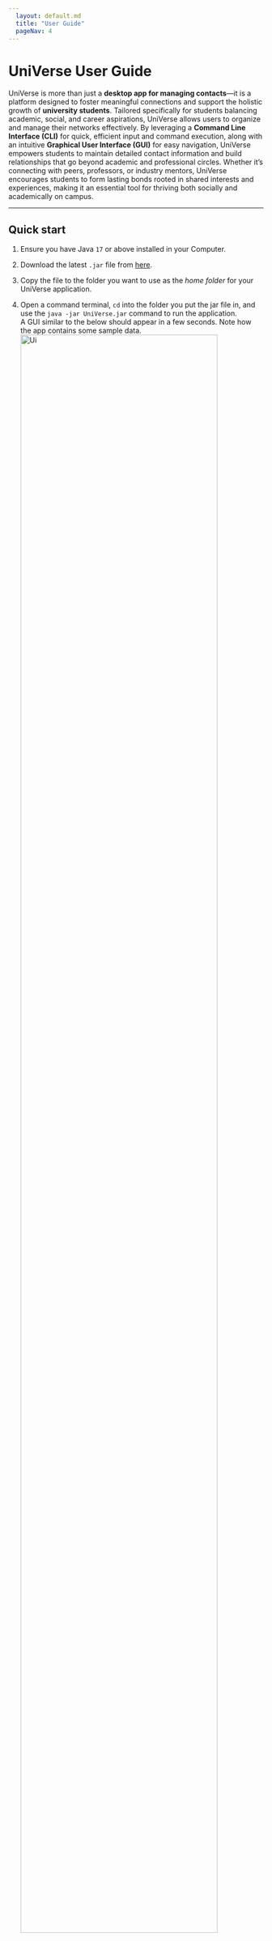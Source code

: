 ```yaml
---
  layout: default.md
  title: "User Guide"
  pageNav: 4
---
```


# UniVerse User Guide


UniVerse is more than just a **desktop app for managing contacts**—it is a platform designed to foster meaningful connections and support the holistic growth of **university students**. Tailored specifically for students balancing academic, social, and career aspirations, UniVerse allows users to organize and manage their networks effectively. By leveraging a **Command Line Interface (CLI)** for quick, efficient input and command execution, along with an intuitive **Graphical User Interface (GUI)** for easy navigation, UniVerse empowers students to maintain detailed contact information and build relationships that go beyond academic and professional circles. Whether it’s connecting with peers, professors, or industry mentors, UniVerse encourages students to form lasting bonds rooted in shared interests and experiences, making it an essential tool for thriving both socially and academically on campus.

<!-- * Table of Contents -->

<page-nav-print />

---

<div style="page-break-after: always;"></div>

## Quick start

1. Ensure you have Java `17` or above installed in your Computer.

2. Download the latest `.jar` file from [here](https://github.com/AY2425S1-CS2103T-T17-1/tp/releases).

3. Copy the file to the folder you want to use as the _home folder_ for your UniVerse application.

4. Open a command terminal, `cd` into the folder you put the jar file in, and use the `java -jar UniVerse.jar` command
   to run the application.<br>
   A GUI similar to the below should appear in a few seconds. Note how the app contains some sample data.<br>
   <img src="images/Ui.png" alt="Ui" style="width: 90%;">

5. Type the command in the command box and press **Enter** to execute it. e.g. typing **`help`** and pressing **Enter** will
   open the help window.<br>
   Some example commands you can try:

    - `list`: Lists all contacts.
    - `add n/John Doe p/98765432 e/johnd@example.com a/311, Clementi Ave 2, #02-25 u/NUS m/Computer Science b/13-12-2003`:
      Adds a contact named **John Doe** to UniVerse.

      <box type="info" seamless>
      
      **Note**: The `add` command supports **optional fields** such as:
        - `w/WORK_EXPERIENCE`: Specifies past work or internships (e.g., `w/Intern,Google,2023`).
        - `i/INTEREST`: Adds interests to a contact (e.g., `i/Photography`).
        - `t/TAG`: Tags to label the contact (e.g., `t/friends`).
      
      </box>

      These fields can be added to make contact information more detailed. Here’s an example with optional fields included:
      ```markdown
       add n/Alice Tan p/91234567 e/alice@example.com a/Blk 123 Clementi Ave 3, #05-10 u/NTU m/Engineering b/15-04-2000 w/Intern,Google,2023 i/Photography t/friend
      ```

    - `addi in/1 i/Reading`:
      Adds an interest called **Reading** to the contact at index 1.
    - `findu u/NUS`: Finds all contacts studying at **NUS**.
    - `findi i/Swimming`: Finds all contacts whose interests include **Swimming**.
    - `exit`: Exits the app.
   

6. Refer to the [Features](#features) below for details of each command.

---

<div style="page-break-after: always;"></div>

## Features

<box type="info" seamless>

**Notes about the command format:**<br>

- Words in `UPPER_CASE` are the parameters to be supplied by the user.<br>
  e.g. in `add n/NAME`, `NAME` is a parameter which can be used as `add n/John Doe`.

- Note that name cannot include prefixes that are already part of our commands.

- Items in square brackets are optional.<br>
  e.g `n/NAME [t/TAG]` can be used as `n/John Doe t/friend` or as `n/John Doe`.

- Items with `…`​ after them can be used multiple times including zero times.<br>
  e.g. `[t/TAG]…​` can be used as ` ` (i.e. 0 times), `t/friend`, `t/friend t/family` etc.

- Work experience parameter `[w/WORK_EXPERIENCE]` can only be used one time. <br>

- Parameters can be in any order.<br>
  e.g. if the command specifies `n/NAME p/PHONE_NUMBER`, `p/PHONE_NUMBER n/NAME` is also acceptable.

- Extraneous parameters for commands that do not take in parameters (such as `help`, `list`, `exit` and `clear`) will be ignored.<br>
  e.g. if the command specifies `help 123`, it will be interpreted as `help`.

- If you are using a PDF version of this document, be careful when copying and pasting commands that span multiple lines as space characters surrounding line-breaks may be omitted when copied over to the application.
  </box>

### Viewing help : `help`

_Shows a message explaning how to access the help page._

![help message](images/helpMessage.png)

**Format**: `help`

<br>

### Adding a person: `add`

_Adds a new person to UniVerse with their contact information._

**Format**:
```plaintext
add n/NAME p/PHONE_NUMBER e/EMAIL a/ADDRESS u/UNIVERSITY m/MAJOR b/BIRTHDATE [w/WORK_EXPERIENCE] [i/INTEREST]... [t/TAG]...
```

**Parameters**:

- `n/NAME`: Full name of the contact.
- `p/PHONE_NUMBER`: Numeric input of any length.
- `e/EMAIL`: Email address in `local-part@domain` format.
- `a/ADDRESS`: Contact's address.
- `u/UNIVERSITY`: University name (case-sensitive).
- `m/MAJOR`: Major or field of study (case-sensitive).
- `b/BIRTHDATE`: Date of birth in `dd-mm-yyyy` format.
- `[w/WORK_EXPERIENCE]`: Work experience in the format `ROLE,COMPANY,YEAR`, where role, company, and year are capitalised.
- `[i/INTEREST]...`: Interests of the contact (case-sensitive).
- `[t/TAG]...`: Tags for categorisation (case-sensitive).

<box type="info" seamless>

**Notes**:
- Contacts can have the same names but different phone numbers.

</box>

**Examples**:

1. Adding a person with work experience and interests:
   ```plaintext
   add n/John Doe p/98765432 e/johnd@example.com a/311, Clementi Ave 2, #02-25 u/NUS m/Computer Science b/13-12-2003 w/Intern,Google,2023 i/Swimming t/friends
   ```
   **Expected output**:
   ```plaintext
   New person added: John Doe; Phone: 98765432; Email: johnd@example.com; Address: 311, Clementi Ave 2, #02-25; Work Experience: Intern,Google,2023; Tags: [[friends]]; University: NUS; Major: Computer Science; Interests: [Swimming]
   ```

2. Adding a person with minimal fields:
   ```plaintext
   add n/Betsy Crowe p/98765431 e/betsycrowe@example.com a/Bishan Street 22, #02-12 u/NTU m/Engineering b/01-01-2001
   ```
   **Expected output**:
   ```plaintext
   New person added: Betsy Crowe; Phone: 98765431; Email: betsycrowe@example.com; Address: Bishan Street 22, #02-12; Work Experience: ; Tags: []; University: NTU; Major: Engineering; Interests: []
   ```

<box type="warning" seamless>

**Caution**:
- Ensure the email follows the `local-part@domain` format.
- The command accepts only one work experience entry per contact.

</box>

<br>

### Adding fields to an existing contact

#### Adding Interests: `addi`

_Adds interest(s) to an existing contact._

**Format**:
```plaintext
addi in/INDEX i/INTEREST...
```

**Parameters**:

- `in/INDEX`: Index of the contact to which you wish to add interests. It must be a number from 1 to the total number of existing contacts.
- `i/INTEREST...`: Interests to add. You can add multiple interests in a single command, with each interest limited to 20 characters.

<box type="info" seamless>

**Note**:
- Only newly added interests (i.e., interests not already part of the contact's list) will appear in the confirmation message and be added.
- Each new interest will automatically be capitalised.

</box>

<box type="warning" seamless>

**Caution**:
- Interests should not exceed **20 characters** per interest. Adding interests longer than this limit may cause them to be cut off in the UI display. For example, using `addi in/1 i/VeryLongInterestNameExceedingLimit` will save the interest but may not display fully.

</box>

**Examples**:

1. Adding a single interest:
   ```plaintext
   addi in/1 i/Swimming
   ```
   **Expected output**:
   ```plaintext
   New interests added to Alex Yeoh: [Swimming]
   ```

2. Adding multiple interests:
   ```plaintext
   addi in/2 i/Swimming i/Cycling
   ```
   **Expected output**:
   ```plaintext
   New interests added to Betsy Crower: [Cycling, Swimming]
   ```

<br>

#### Adding Work Experience: `addw`


_Adds work experience to an existing contact._

**Format**:
```plaintext
addw in/INDEX w/ROLE,COMPANY,YEAR
```

**Parameters**:

- `in/INDEX`: Index of the contact to which you wish to add work experience. It must be a number from 1 to the total number of existing contacts.
- `w/ROLE,COMPANY,YEAR`: Work experience details.
    - `ROLE`: One word, capitalised, alphabetic.
    - `COMPANY`: One word, capitalised, may include `&` and `-`, but not as the first character.
    - `YEAR`: A four-digit year.
  
<box type="warning" seamless>

**Caution**:
There should be no spacings between role, company, and year.

</box>
<box type="info" seamless>

**Note**:
Adding work experience to a contact with an existing entry will overwrite the old data.

</box>

**Examples**:

1. Adding a work experience entry:
   ```plaintext
   addw in/1 w/Engineer,Google,2023
   ```
   **Expected output**:
   ```plaintext
   Alex Yeoh work experience replaced to: Engineer,Google,2023
   ```

2. Overwriting work experience:
   ```plaintext
   addw in/2 w/Intern,Johnson&Johnson,2024
   ```
   **Expected output**:
   ```plaintext
   Betsy Crower work experience replaced to: Intern,Johnson&Johnson,2024
   ```

<br>

### Listing all persons: `list`

_Displays a list of all contacts in UniVerse._

**Format**:
```plaintext
list
```

<br>

### Editing a person: `edit`

_Edits an existing person’s information in UniVerse._

**Format**:
```plaintext
edit INDEX [n/NAME] [p/PHONE] [e/EMAIL] [a/ADDRESS] [t/TAG] [b/BIRTHDATE] [i/INTEREST] [w/WORK_EXPERIENCE] [m/MAJOR] [u/UNIVERSITY]...
```

**Parameters**:

- `INDEX`: Index of the contact to edit, as shown in the displayed list. It must be a number from 1 to the total number of existing contacts.
- `[n/NAME]`: Updated name for the contact.
- `[p/PHONE]`: Updated phone number.
- `[e/EMAIL]`: Updated email address.
- `[a/ADDRESS]`: Updated address.
- `[t/TAG]`: New tags to replace existing ones (case-sensitive).
- `[b/BIRTHDATE]`: Updated birthdate in `dd-mm-yyyy` format.
- `[i/INTEREST]`: New interests to replace existing ones (case-sensitive).
- `[w/WORK_EXPERIENCE]`: Updated work experience in `ROLE,COMPANY,YEAR` format.
- `[m/MAJOR]`: Updated major or field of study (case-sensitive).
- `[u/UNIVERSITY]`: Updated university (case-sensitive).

<box type="info" seamless>

**Notes**:
- At least one of the optional fields must be provided.
- Existing values are replaced by the new input values.
- **Removing Fields**: Use an empty parameter to remove values.
    - `i/`: Removes all interests.
    - `w/`: Removes work experience.
    - `t/`: Removes all tags.

</box>

**Examples**:

1. Edit phone number and email:
   ```plaintext
   edit 1 p/91234547 e/johndoe@example.com
   ```
   **Expected output**:
   ```plaintext
   Edited Person: Alex Yeoh; Phone: 91234547; Email: johndoe@example.com; Address: Blk 30 Geylang Street 29, #06-40; Work Experience: Engineer,Google,2023; Tags: [[friends]]; University: nus; Major: Business; Interests: [reading, cycling, Swimming]
   ```

2. Edit name and remove all tags:
   ```plaintext
   edit 2 n/Betsy Crower t/
   ```
   **Expected output**:
   ```plaintext
   Edited Person: Betsy Crower; Phone: 99272758; Email: berniceyu@example.com; Address: Blk 30 Lorong 3 Serangoon Gardens, #07-18; Work Experience: Engineer,Microsoft,2023; Tags: []; University: NTU; Major: engineering; Interests: [swimming]
   ```

3. Remove all interests from a contact:
   ```plaintext
   edit 3 i/
   ```
   **Expected output**:
   ```plaintext
   Edited Person: Charlotte Oliveiro; Phone: 93210283; Email: charlotte@example.com; Address: Blk 11 Ang Mo Kio Street 74, #11-04; Work Experience: Manager,Amazon,2024; Tags: []; University: SMU; Major: Accounting; Interests: []
   ```

4. Remove work experience:
   ```plaintext
   edit 4 w/
   ```
   **Expected output**:
   ```plaintext
   Edited Person: David Li; Phone: 91031282; Email: lidavid@example.com; Address: Blk 436 Serangoon Gardens Street 26, #16-43; Work Experience: ; Tags: [[family]]; University: NUS; Major: Law; Interests: [Reading, Traveling, Photography]
   ```
   
<br>

### Finding contacts 
#### Finding Contacts by Name: `find`

_Finds persons whose names contain any of the given keywords._

**Format**:
```plaintext
find KEYWORD [MORE_KEYWORDS]
```

**Parameters**:

- `KEYWORD`: One or more keywords to search for within names. The search is case-insensitive.

<box type="tip" seamless>

**Tip**: Type `list` to view the full list of contacts again.
</box>

**Notes**:

- The search is case-insensitive. E.g., `hans` matches `Hans`.
- The order of keywords does not matter. E.g., `Hans Bo` matches `Bo Hans`.
- Only full words are matched; e.g., `Han` does not match `Hans`.
- At least one keyword must match (OR search).

**Examples**:

1. Search for a contact by name:
   ```plaintext
   find John
   ```
   **Expected output**:
   ```plaintext
   2 persons listed!
   ```

2. Search using multiple keywords:
   ```plaintext
   find bob lee
   ```
   **Expected output**:
   ```plaintext
   2 persons listed!
   ```
   Displays `Bob Chen` and `Catherine Lee`

  <img src="images/findBobLeeResult.png" alt="result for 'find bob lee'" style="width: 80%;">

<br>
<br>

#### Finding Contacts by Interest: `findi`

_Finds contacts with specific interests._

**Format**:
```plaintext
findi i/INTEREST
```

**Parameters**:

- `i/INTEREST`: Interest to search for. **Partial matches** are allowed.

<box type="info" seamless>

**Note**: The search matches any contact with an interest that partially matches the provided keyword.
</box>

**Examples**:

1. Exact match search for "Swimming":
   ```plaintext
   findi i/swimming
   ```
   **Expected output**:
   ```plaintext
   Found 1 person that have similar interest
   ```
    <img src="images/findPplSwimming.png" alt="Result for 'findi i/swimming'" style="width: 70%;">

<br>

2. Partial match search for "swim":
   ```plaintext
   findi i/swim
   ```
   **Expected output**:
   ```plaintext
   Found 3 people that have similar interest
   ```
  

<box type="warning" seamless>

**Caution**:
- **Searching by multiple interests is not supported** and will trigger an error message.

Invalid formats:
```plaintext
findi i/reading i/swimming
findi i/reading,i/swimming
findi i/reading, i/swimming
findi i/reading swimming
findi i/reading,swimming
findi i/reading, swimming
```
</box>

<br>


#### Finding Contacts by Work Experience: `findw`

_Finds contacts with specific work experiences based on **company** and optionally **role** and **year**._

**Format**:
```plaintext
findw w/ROLE,COMPANY,YEAR
```

**Parameters**:

- `COMPANY`: Required. Name of the company.
- `ROLE`: Optional. Position held at the company.
- `YEAR`: Optional. Year of employment at the company.

<box type="info" seamless>

**Note**: `ROLE` and `YEAR` are optional, but `COMPANY` must always be specified.
</box>

**Examples**:

1. Find all contacts who worked at Google:
   ```plaintext
   findw w/Google
   ```
   **Expected output**:
   ```plaintext
   Found 6 people who have worked or are working at Google
   ```

2. Find contacts who interned at Google:
   ```plaintext
   findw w/Intern,Google
   ```
   **Expected output**:
   ```plaintext
   Found 4 people who have worked or are working as Intern at Google
   ```

3. Find contacts who interned at Google in 2024:
   ```plaintext
   findw w/Intern,Google,2024
   ```
   **Expected output**:
   ```plaintext
   Found 1 person who has worked or is working as Intern at Google in 2024
   ```
   <img src="images/findwInternGoogle2024.png" alt="Result for 'findw w/Intern,Google,2024'" style="width: 70%;">


<br>

#### Finding Contacts by University: `findu`

_Finds contacts associated with a specific university from the currently displayed list._

**Format**:
```plaintext
findu u/UNIVERSITY
```

**Parameters**:

- `u/UNIVERSITY`: The university to search for. This field is **case-sensitive**, and **partial matches** are supported.

<box type="tip" seamless>

**Tip**: University name is case-insensitive.
</box>

<box type="info" seamless>

**Note**:
The `findu` command searches within the **current list of displayed contacts**. To search the full contact list, type `list` before using `findu`.

**Example Workflow**:
1. Type `list` to display all contacts.
2. Use `findu u/NUS` to filter and show only contacts from NUS.
</box>

**Examples**:

1. **Exact Match**:
   ```plaintext
   findu u/SUTD
   ```
   **Expected output**:
   ```plaintext
   Found 1 person in SUTD
   ```

2. **Partial Match**:
   ```plaintext
   findu u/SUT
   ```
   **Expected output**:
   ```plaintext
   Found 1 person in SUT
   ```



<br>

#### Finding Contacts by Major: `findm`

_Finds contacts with a specific major from the currently displayed list._

**Format**:
```plaintext
findm m/MAJOR
```

**Parameters**:

- `m/MAJOR`: Major or field of study to search for. **Partial matches** are supported.

**Examples**:

1. **Exact Match**:
   ```plaintext
   findm m/Computer Science
   ```
   **Expected output**:
   ```plaintext
   Found 2 people that are taking Computer Science
   ```

2. **Partial Match**:
   ```plaintext
   findm m/Comp
   ```
   **Expected output**:
   ```plaintext
   Found 3 people that are taking Comp
   ```
   Display people taking `Computer Engineering` and `Computer Science`.

<img src="images/findPplCS.png" alt="result for 'findm m/Computer Science'" style="width: 70%;">


<br>
<br>


### Deleting a person: `delete`

_Deletes a specified person from UniVerse._

**Format**:
```plaintext
delete INDEX
```

**Parameters**:

- `INDEX`: The index number of the person to delete, as shown in the displayed list. It must be a number from 1 to the total number of existing contacts.

**Examples**:

1. Delete the second person in the full contact list:
   ```plaintext
   list
   delete 2
   ```
   **Expected output**:
   ```plaintext
   Deleted Person: Betsy Crower; Phone: 99272758; Email: berniceyu@example.com; Address: Blk 30 Lorong 3 Serangoon Gardens, #07-18; Work Experience: Intern,Johnson&Johnson,2024; Tags: []; University: NTU; Major: engineering; Interests: [Cycling, Swimming]
   ```

2. Delete the first person in search results for "Betsy":
   ```plaintext
   find Betsy
   delete 1
   ```
   **Expected output**:
   ```plaintext
   Deleted Person: Betsy Crowe; Phone: 98765431; Email: betsycrowe@example.com; Address: Bishan Street 22, #02-12; Work Experience: ; Tags: []; University: NTU; Major: Engineering; Interests: []
   ```

<br>

### Clearing all entries: `clear`

_Removes all entries from UniVerse._

**Format**:
```plaintext
clear
```

**Expected output**:
```plaintext
All contacts cleared from UniVerse.
```

<box type="warning" seamless>

**Caution**: This command permanently deletes all contacts. Ensure you want to clear all data before executing.
</box>

<br>

### Exiting the program: `exit`

_Closes the UniVerse application._

**Format**:
```plaintext
exit
```

**Expected output**:
Exit from application.


<div style="page-break-after: always;"></div>

## Data Management

### Saving the data

UniVerse data is saved in the hard disk automatically after any command that changes the data. There is no need to save manually.

### Editing the data file

UniVerse data are saved automatically as a JSON file `[JAR file location]/data/UniVerse.json`. Advanced users are welcome to update data directly by editing that data file.

<box type="warning" seamless>

**Caution:**
If your changes to the data file makes its format invalid, UniVerse will discard all data and start with an empty data file at the next run. Hence, it is recommended to take a backup of the file before editing it.<br>
Furthermore, certain edits can cause the UniVerse to behave in unexpected ways (e.g., if a value entered is outside the acceptable range). Therefore, edit the data file only if you are confident that you can update it correctly.
</box>

### Archiving data files `[coming in v2.0]`

_Details coming soon ..._

---


## FAQ

**Q**: How do I transfer my data to another Computer?<br>
**A**: Install the app in the other computer and overwrite the empty data file it creates with the file that contains the data of your previous UniVerse home folder.

---

<div style="page-break-after: always;"></div>

## Known Issues

1. **Using multiple screens**:  
If you move the application to a secondary screen, then switch back to using only the primary screen, the GUI may open off-screen. To resolve this, delete the `preferences.json` file created by the application before running it again.
2. **Help Window minimization issue**:  
If you minimize the Help Window and then run the `help` command (or use the `Help` menu, or the `F1` shortcut) again, the original Help Window will stay minimized, and no new Help Window will appear. To resolve this, manually restore the minimized Help Window.
3. **Major and University field validation**:
   - **Current Behaviour**: The application allows numbers-only input for the **major** and **university** fields (e.g., `m/12345` or `u/9876`).
   - **Limitation**: There is no restriction to prevent users from entering purely numerical values or module codes as majors and universities, which can cause inaccurate data.
   - **Planned Solution**: Stricter input validation to prevent numbers-only entries for these fields in future versions.
4. **Empty address book after deleting fields in JSON data file**:
   - **Current Behaviour**: If certain fields are deleted directly in the JSON data file, the UniVerse app may start with an empty address book without displaying an error message.
   - **Limitation**: There is no error handling to detect missing fields in the JSON data file, leading to data loss.
   - **Planned Solution**: Future versions may include validation to check for required fields in the JSON file and notify users of any missing fields upon loading.
5. **Future dates allowed in the `birthday` field**:
   - **Current Behaviour**: The application allows dates in the future to be entered as a birthday when adding a new contact.
   - **Limitation**: Accepting future dates for birthdays may lead to unrealistic data entries.
   - **Planned Solution**: Implement input validation to restrict the `birthday` field to past dates only.
6. **Adding interests with multiple `in/` prefixes**:
   - **Current Behaviour**: When using the `addi` command with multiple `in/` prefixes (e.g., `addi in/1 in/2 i/interest`), only the contact specified by the last `in/` index will receive the newly added interest.
   - **Limitation**: The command does not support adding interests to multiple contacts simultaneously, which could be confusing if users attempt to use multiple `in/` prefixes.
   - **Planned Solution**: Enforce validation to allow only one `in/` prefix in the `addi` command, or consider expanding functionality to support multiple contacts.
7. **Limitations with the `Work experience` field**:
   - **Current Behaviour**:
     - The `role` field cannot contain numbers or special characters, and can only accept one word.
     - The `company` field cannot contain numbers, and can only accept one word.
     - The `year` field accepts dates in the future.
   - **Limitation**:
     - The `role` and `company` fields for the `addw` command cannot contain spaces and are limited to single words.
     - There is limited flexibility in formatting for `Work experience`, which can cause inconsistencies.
   - **Planned Solution**: Relax the input validation for the `Work experience` field to allow:
     - Spaces after commas.
     - Optional capitalization of the first word.
     - Multi-word entries for both role and company (e.g., `software engineer, Jane Street, 2024`).
8. **Interest field length limit in `addi` command**:
   - **Current Behaviour**: Users can add interests that exceed 20 characters using the `addi` command, but the UI may truncate or cut off interests that are longer, potentially causing some interests to be partially displayed or hidden.
   - **Limitation**: The application does not enforce a character limit for interests in the `addi` command, resulting in display issues for longer entries.
   - **Planned Solution**: Introduce validation to limit interests to 20 characters in the `addi` command, or  ensure that all displayed interests fit within the UI without truncation.
9. **Missing Birthday Field in Confirmation Message**
   - **Current Behavior**: When a new contact is added, deleted, or edited, the birthday field is omitted from the confirmation message.
      - Example output:
      ```plaintext
      New person added: John Doe; Phone: 98735432; Email: johnd@example.com; Address: 311, Clementi Ave 2, #02-25; Work Experience: Intern,Google,2024; Tags: [[owesMoney], [friends]]; University: NUS; Major: Computer Science; Interests: [swimming, reading]
      ```
   - **Limitation**: This makes it unclear if the birthday field has been correctly saved.
   - **Planned Solution**: Update the confirmation message to include the birthday field for consistency.
   
---
<div style="page-break-after: always;"></div>

## Glossary

- **CLI (Command Line Interface)**: A user interface that allows interaction with the application through text-based commands, enabling quick and efficient data entry and command execution.

- **GUI (Graphical User Interface)**: The visual component of the application that users interact with. It includes buttons, panels, and other visual elements to make navigation easier.

- **Keyword**: A word or phrase used to search for or filter contacts within the app (e.g., an interest or university name in search commands).

- **Index**: The numerical identifier assigned to each contact in the list, used in commands such as `delete 1` or `edit 2` to specify which contact is being referenced.

- **Tag**: A label attached to a contact for categorization and easy filtering. Tags help organize contacts based on shared attributes or groups.

- **University**: The name of the institution where a contact is studying or has studied. This field helps users find and connect with peers from specific universities.

- **Major**: The field of study that a contact is pursuing or has completed. It helps users find contacts within the same academic field.

- **Work Experience**: Information detailing a contact’s professional experience, formatted as `role,company,year` (e.g., `Intern,Google,2023`).

- **Interest**: A hobby or activity that a contact is interested in, used to connect with others who share similar interests.

- **Find Command**: A command used to filter and display contacts based on specific criteria (e.g., `findu`, `findm`, `findi`, `findw`).

- **Alphanumeric**: Refers to characters that are either letters (A-Z, a-z) or numbers (0-9). It may include symbols such as underscores (_) and hyphens (-) in certain contexts, but generally excludes special characters unless specified.

- **Case-Insensitive**: A search term or keyword that matches regardless of whether it is in uppercase or lowercase (e.g., `findu u/nus` matches both "NUS" and "nus").

- **Partial Match**: A feature in some commands where the search does not require an exact match of the keyword, but can find results that contain the keyword as part of a longer string (e.g., `findm m/Comp` could match "Computer Science" and "Computer Engineering").

---
<div style="page-break-after: always;"></div>

## Command Summary
| Action                                      | Format, Examples                                                                                                                                                                                                                                                                                       |
|---------------------------------------------|--------------------------------------------------------------------------------------------------------------------------------------------------------------------------------------------------------------------------------------------------------------------------------------------------------|
| **Add new contact**                         | `add n/NAME p/PHONE_NUMBER e/EMAIL a/ADDRESS u/UNIVERSITY m/MAJOR b/BIRTHDATE [w/WORK_EXPERIENCE] [i/INTEREST]... [t/TAG]...`<br> e.g., `add n/Alice Tan p/91234567 e/alice@example.com a/Blk 123 Clementi Ave 3, #05-10 u/NTU m/Engineering b/15-04-2000 w/Intern,Google,2023 i/Photography t/friend` |
| **Add Interests to existing contact**       | `addi in/INDEX i/INTEREST...` <br> e.g., `addi in/1 i/Swimming`                                                                                                                                                                                                                                        |
| **Add Work Experience to existing contact** | `addw in/INDEX w/ROLE,COMPANY,YEAR` <br> e.g., `addw in/1 w/Intern,Google,2023`                                                                                                                                                                                                                        |
| **Delete a contact**                        | `delete INDEX` <br> e.g., `delete 3`                                                                                                                                                                                                                                                                   |
| **Edit an existing contact**                | `edit INDEX [n/NAME] [p/PHONE_NUMBER] [e/EMAIL] [a/ADDRESS] [u/UNIVERSITY] [m/MAJOR] [b/BIRTHDATE] [w/WORK_EXPERIENCE] [i/INTEREST]... [t/TAG]...` <br> e.g., `edit 2 n/James Lee e/jameslee@example.com`                                                                                              |
| **Delete all contacts**                     | `clear`                                                                                                                                                                                                                                                                                                |
| **Find by Name**                            | `find KEYWORD [MORE_KEYWORDS]`<br> e.g., `find James Jake`                                                                                                                                                                                                                                             |
| **Find by Interest**                        | `findi i/INTEREST` <br> e.g., `findi i/Swimming`                                                                                                                                                                                                                                                       |
| **Find by Work Experience**                 | `findw w/[ROLE],COMPANY,[YEAR]` <br> e.g., `findw w/Engineer,Google`, `findw w/Google`, `findw w/Google,2024`                                                                                                                                                                                          |
| **Find by University**                      | `findu u/UNIVERSITY` <br> e.g., `findu u/NUS`                                                                                                                                                                                                                                                          |
| **Find by Major**                           | `findm m/MAJOR` <br> e.g., `findm m/Computer Science`                                                                                                                                                                                                                                                  |
| **List all contacts**                       | `list`                                                                                                                                                                                                                                                                                                 |
| **Help**                                    | `help`                                                                                                                                                                                                                                                                                                 |
| **Exit the application**                    | `exit`                                                                                                                                                                                                                                                                                                 |

